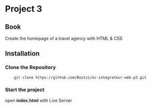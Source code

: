 # Project 3

## Book

Create the homepage of a travel agency with HTML & CSS

## Installation

### Clone the Repository
```bash
    git clone https://github.com/Boutzi/oc-integrateur-web-p3.git
```
### Start the project
open **index.html** with Live Server